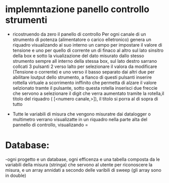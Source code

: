 # implemntazione panello controllo strumenti

- ricostruendo da zero il panello di controllo Per ogni canale di un strumento di potenza (alimentatore o carico elletronico) genera un riquadro visualizando al suo interno un campo per impostare il valore di tensione e uno per quello di corrente un di finaco al altro sul lato sinsitro della box e sotto la viualizazione del dato misurato dallo stesso strumento sempre all interno della stessa box, sul lato destro sarrano collcati 3 pulsanti 2 verso lalto per selezionare il valora da modificare (Tensione o corrente) e uno verso il basso separato dai altri due per abilitare loutput dello strumento, a fianco di questi pulsanti inserire rottella virtuale a scorrimento inffinito che permetta di alzare il valore selzionato tramte il pulsante, sotto questa rotella inserisci due freccie che servono a selezionare il digit che verra aumentato tramite la rotella,il titolo del riquadro (<Nome strumento> [<numero canale,<Nome sengniale>>]), il titolo si porra al di sopra di tutto

- Tutte le variabili di misura che vengono misuratre dai datalogger o multimetro verrano visualizatte in un riquadro nella parte alta del pannello di controllo, visualizando <Nome varibile di misura>=<Valore> <Unita di misura>

# Database:
-ogni progetto e un database, ogni efficenza e una tabella composta da le variabili della misura (stringa) che servono al utente per riconoscere la misura, e un array annidati a secondo delle varibili di sweep (gli array sono in double)
